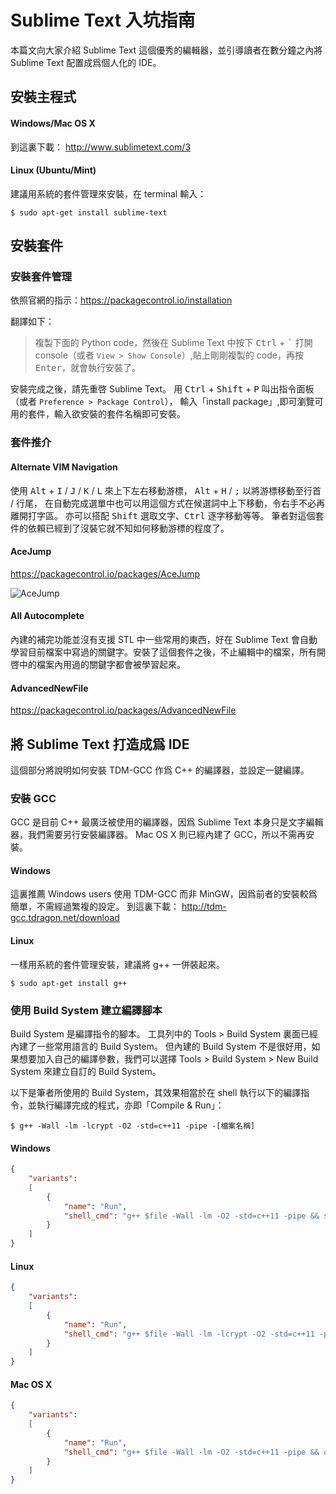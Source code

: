 # Sublime Text 入坑指南
本篇文向大家介紹 Sublime Text 這個優秀的編輯器，並引導讀者在數分鐘之內將 Sublime Text 配置成爲個人化的 IDE。

## 安裝主程式

#### Windows/Mac OS X
到這裏下載：
http://www.sublimetext.com/3

#### Linux (Ubuntu/Mint)
建議用系統的套件管理來安裝，在 terminal 輸入：
``` shell
$ sudo apt-get install sublime-text
```

## 安裝套件

### 安裝套件管理
依照官網的指示：https://packagecontrol.io/installation

翻譯如下：
> 複製下面的 Python code，然後在 Sublime Text 中按下 <kbd>Ctrl</kbd> + <kbd>\`</kbd> 打開 console（或者 `View > Show Console`）,貼上剛剛複製的 code，再按 <kbd>Enter</kbd>，就會執行安裝了。

安裝完成之後，請先重啓 Sublime Text。
用 <kbd>Ctrl</kbd> + <kbd>Shift</kbd> + <kbd>P</kbd> 叫出指令面板（或者 `Preference > Package Control`），
輸入「install package」,即可瀏覽可用的套件，輸入欲安裝的套件名稱即可安裝。

### 套件推介

#### Alternate VIM Navigation

使用 <kbd>Alt</kbd> + <kbd>I</kbd> / <kbd>J</kbd> / <kbd>K</kbd> / <kbd>L</kbd> 來上下左右移動游標，
<kbd>Alt</kbd> + <kbd>H</kbd> / <kbd>;</kbd> 以將游標移動至行首 / 行尾，
在自動完成選單中也可以用這個方式在候選詞中上下移動，令右手不必再離開打字區。
亦可以搭配 <kbd>Shift</kbd> 選取文字、<kbd>Ctrl</kbd> 逐字移動等等。
筆者對這個套件的依賴已經到了沒裝它就不知如何移動游標的程度了。

#### AceJump
https://packagecontrol.io/packages/AceJump

![AceJump](https://cloud.githubusercontent.com/assets/8056203/10858871/92069504-7f58-11e5-8593-e373121fd917.gif)

#### All Autocomplete
內建的補完功能並沒有支援 STL 中一些常用的東西，好在 Sublime Text 會自動學習目前檔案中寫過的關鍵字。安裝了這個套件之後，不止編輯中的檔案，所有開啓中的檔案內用過的關鍵字都會被學習起來。

#### AdvancedNewFile
https://packagecontrol.io/packages/AdvancedNewFile

## 將 Sublime Text 打造成爲 IDE

這個部分將說明如何安裝 TDM-GCC 作爲 C++ 的編譯器，並設定一鍵編譯。

### 安裝 GCC

GCC 是目前 C++ 最廣泛被使用的編譯器，因爲 Sublime Text 本身只是文字編輯器，我們需要另行安裝編譯器。
Mac OS X 則已經內建了 GCC，所以不需再安裝。

#### Windows

這裏推薦 Windows users 使用 TDM-GCC 而非 MinGW，因爲前者的安裝較爲簡單，不需經過繁複的設定。
到這裏下載：
http://tdm-gcc.tdragon.net/download

#### Linux
一樣用系統的套件管理安裝，建議將 g++ 一併裝起來。
``` shell
$ sudo apt-get install g++
```

### 使用 Build System 建立編譯腳本

Build System 是編譯指令的腳本。
工具列中的 Tools > Build System 裏面已經內建了一些常用語言的 Build System。
但內建的 Build System 不是很好用，如果想要加入自己的編譯參數，我們可以選擇 Tools > Build System > New Build System 來建立自訂的 Build System。

以下是筆者所使用的 Build System，其效果相當於在 shell 執行以下的編譯指令，並執行編譯完成的程式，亦即「Compile & Run」：
``` shell
$ g++ -Wall -lm -lcrypt -O2 -std=c++11 -pipe -[檔案名稱]
```

#### Windows
``` json
{
    "variants":
    [
        {
            "name": "Run",
            "shell_cmd": "g++ $file -Wall -lm -O2 -std=c++11 -pipe && start cmd /k a"
        }
    ]
}
```

#### Linux
``` json
{
    "variants":
    [
        {
            "name": "Run",
            "shell_cmd": "g++ $file -Wall -lm -lcrypt -O2 -std=c++11 -pipe && gnome-terminal -x bash -c \"./a.out; read -p \\\"[Press any key]\\\"\""
        }
    ]
}
```

#### Mac OS X
``` json
{
    "variants":
    [
        {
            "name": "Run",
            "shell_cmd": "g++ $file -Wall -lm -O2 -std=c++11 -pipe && open -a Terminal ./a.out"
        }
    ]
}

```

